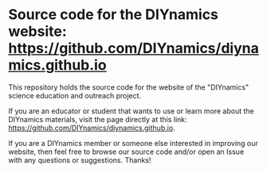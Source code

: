 # Source code for the DIYnamics website: https://github.com/DIYnamics/diynamics.github.io

This repository holds the source code for the website of the "DIYnamics" science education and outreach project.

If you are an educator or student that wants to use or learn more about the DIYnamics materials, visit the page directly at this link: https://github.com/DIYnamics/diynamics.github.io.

If you are a DIYnamics member or someone else interested in improving our website, then feel free to browse our source code and/or open an Issue with any questions or suggestions.  Thanks!
